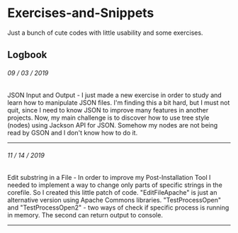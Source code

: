 # Exercises-and-Snippets
 Just a bunch of cute codes with little usability and some exercises.
 
 
 ## Logbook
 
 ###### 09 / 03 / 2019
 
 JSON Input and Output - I just made a new exercise in order to
 study and learn how to manipulate JSON files. I'm finding this
 a bit hard, but I must not quit, since I need to know JSON to
 improve many features in another projects. Now, my main challenge
 is to discover how to use tree style (nodes) using Jackson API for
 JSON. Somehow my nodes are not being read by GSON and I don't know
 how to do it.

 --------------------------------------------------------------------
###### 11 / 14 / 2019
 
 Edit substring in a File - In order to improve my Post-Installation Tool
 I needed to implement a way to change only parts of specific strings
 in the corefile. So I created this little patch of code. "EditFileApache"
 is just an alternative version using Apache Commons libraries.
 "TestProcessOpen" and "TestProcessOpen2" - two ways of check if specific
 process is running in memory. The second can return output to console.
 
 --------------------------------------------------------------------
